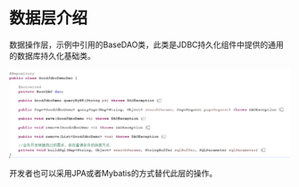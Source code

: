 # 数据层介绍

数据操作层，示例中引用的BaseDAO类，此类是JDBC持久化组件中提供的通用的数据库持久化基础类。  



![](/img/image023.jpg)


开发者也可以采用JPA或者Mybatis的方式替代此层的操作。